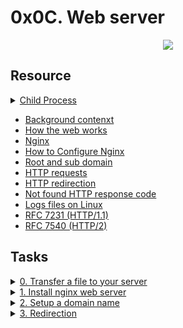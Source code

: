 # 0x0C. Web server

<p align="center">
  <img src="https://s3.amazonaws.com/intranet-projects-files/holbertonschool-sysadmin_devops/266/8Gu52Qv.png" />
</p>

## Resource

<details>
<summary><a href="https://www.gnu.org/software/libc/manual/html_node/Processes.html#Processes">Child Process</a></summary><br>
<a href='https://postimages.org/' target='_blank'><img src='https://i.postimg.cc/bw6hYBS5/image.png' border='0' alt='image'/></a>
</details>

- [Background contenxt](https://www.youtube.com/watch?v=AZg4uJkEa-4)
- [How the web works](https://developer.mozilla.org/en-US/docs/Learn/Getting_started_with_the_web/How_the_Web_works)
- [Nginx](https://en.wikipedia.org/wiki/Nginx)
- [How to Configure Nginx](https://www.digitalocean.com/community/tutorials/how-to-set-up-nginx-server-blocks-virtual-hosts-on-ubuntu-16-04)
- [Root and sub domain](https://landingi.com/help/domains-vs-subdomains/)
- [HTTP requests](https://www.tutorialspoint.com/http/http_methods.htm)
- [HTTP redirection](https://moz.com/learn/seo/redirection)
- [Not found HTTP response code](https://en.wikipedia.org/wiki/HTTP_404)
- [Logs files on Linux](https://www.cyberciti.biz/faq/ubuntu-linux-gnome-system-log-viewer/)
- [RFC 7231 (HTTP/1.1)](https://datatracker.ietf.org/doc/html/rfc7231)
- [RFC 7540 (HTTP/2)](https://datatracker.ietf.org/doc/html/rfc7540)

## Tasks
<details>
<summary><a href="./0-transfer_file">0. Transfer a file to your server</a></summary><br>
<a href='https://postimages.org/' target='_blank'><img src='https://i.postimg.cc/j2P4SmgY/image.png' border='0' alt='image'/></a>
</details>

<details>
<summary><a href="./1-install_nginx_web_server">1. Install nginx web server</a></summary><br>
<a href='https://postimages.org/' target='_blank'><img src='https://i.postimg.cc/QMbf1FrY/image.png' border='0' alt='image'/></a>
<a href='https://postimg.cc/621fsx68' target='_blank'><img src='https://i.postimg.cc/vTGqVGpt/image.png' border='0' alt='image'/></a>
</details>

<details>
<summary><a href="./2-setup_a_domain_name">2. Setup a domain name</a></summary><br>
<a href='https://postimg.cc/svdGgYqp' target='_blank'><img src='https://i.postimg.cc/L6htvvV0/image.png' border='0' alt='image'/></a>
</details>

<details>
<summary><a href="./3-redirection">3. Redirection</a></summary><br>
@@@            
<details>
<summary><a href="./4-not_found_page_404">4. Not found page 404</a></summary><br>
<a href='https://postimages.org/' target='_blank'><img src='https://i.postimg.cc/zvhdBrG6/image.png' border='0' alt='image'/></a>
</details>

<details>
<summary><a href="./7-puppet_install_nginx_web_server.pp">5. Install Nginx web server (w/ Puppet)</a></summary><br>
<a href='https://postimages.org/' target='_blank'><img src='https://i.postimg.cc/Vs2dxb0D/image.png' border='0' alt='image'/></a>
</details>
